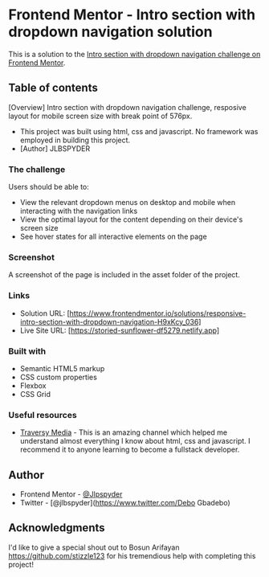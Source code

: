 # Frontend Mentor - Intro section with dropdown navigation solution

This is a solution to the [Intro section with dropdown navigation challenge on Frontend Mentor](https://www.frontendmentor.io/challenges/intro-section-with-dropdown-navigation-ryaPetHE5). 

## Table of contents
[Overview] Intro section with dropdown navigation challenge, resposive layout for mobile screen size with break point of 576px.
- This project was built using html, css and javascript. No framework was employed in building this project.
- [Author] JLBSPYDER


### The challenge
Users should be able to:

- View the relevant dropdown menus on desktop and mobile when interacting with the navigation links
- View the optimal layout for the content depending on their device's screen size
- See hover states for all interactive elements on the page

### Screenshot
A screenshot of the page is included in the asset folder of the project.

### Links
- Solution URL: [https://www.frontendmentor.io/solutions/responsive-intro-section-with-dropdown-navigation-H9xKcy_036]
- Live Site URL: [https://storied-sunflower-df5279.netlify.app]

### Built with
- Semantic HTML5 markup
- CSS custom properties
- Flexbox
- CSS Grid

### Useful resources
- [Traversy Media](https://www.traversymedia.com/) - This is an amazing channel which helped me understand almost everything I know about html, css and javascript. I recommend it to anyone learning to become a fullstack developer.

## Author
- Frontend Mentor - [@Jlpspyder](https://www.frontendmentor.io/profile/Jlbspyder)
- Twitter - [@jlbspyder](https://www.twitter.com/Debo Gbadebo)


## Acknowledgments
I'd like to give a special shout out to Bosun Arifayan https://github.com/stizzle123 for his tremendious help with completing this project! 

